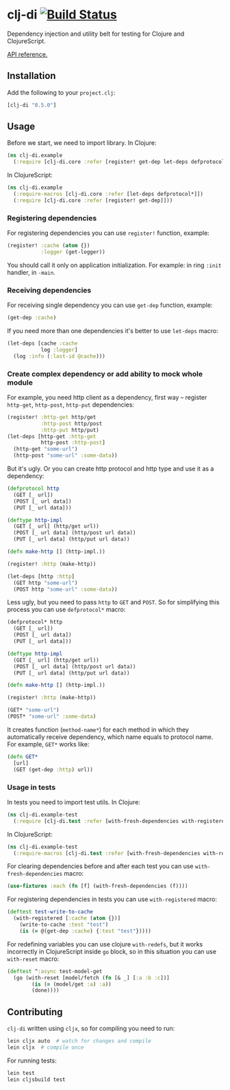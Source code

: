 # clj-di [![Build Status](https://travis-ci.org/nvbn/clj-di.svg)](https://travis-ci.org/nvbn/clj-di)

Dependency injection and utility belt for testing for Clojure and ClojureScript.

[API reference.](http://nvbn.github.io/clj-di/)

## Installation

Add the following to your `project.clj`:

```clojure
[clj-di "0.5.0"]
```

## Usage

Before we start, we need to import library. In Clojure:

```clojure
(ns clj-di.example
  (:require [clj-di.core :refer [register! get-dep let-deps defprotocol*]]))
```

In ClojureScript:

```clojure
(ns clj-di.example
  (:require-macros [clj-di.core :refer [let-deps defprotocol*]])
  (:require [clj-di.core :refer [register! get-dep]]))
```

### Registering dependencies

For registering dependencies you can use `register!` function, example:

```clojure
(register! :cache (atom {})
           :logger (get-logger))
```

You should call it only on application initialization.
For example: in ring `:init` handler, in `-main`.

### Receiving dependencies

For receiving single dependency you can use `get-dep` function, example:

```clojure
(get-dep :cache)
```

If you need more than one dependencies it's better to use `let-deps` macro:

```clojure
(let-deps [cache :cache
           log :logger]
  (log :info (:last-id @cache)))
```

### Create complex dependency or add ability to mock whole module

For example, you need http client as a dependency,
first way &ndash; register `http-get`, `http-post`, `http-put` dependencies:

```clojure
(register! :http-get http/get
           :http-post http/post
           :http-put http/put)
(let-deps [http-get :http-get
           http-post :http-post]
  (http-get "some-url")
  (http-post "some-url" :some-data))
```

But it's ugly. Or you can create http protocol and http type and use it as a dependency:

```clojure
(defprotocol http
  (GET [_ url])
  (POST [_ url data])
  (PUT [_ url data]))

(deftype http-impl
  (GET [_ url] (http/get url))
  (POST [_ url data] (http/post url data))
  (PUT [_ url data] (http/put url data))

(defn make-http [] (http-impl.))

(register! :http (make-http))

(let-deps [http :http]
  (GET http "some-url")
  (POST http "some-url" :some-data))
```

Less ugly, but you need to pass `http` to `GET` and `POST`.
So for simplifying this process you can use `defprotocol*` macro:

```clojure
(defprotocol* http
  (GET [_ url])
  (POST [_ url data])
  (PUT [_ url data]))

(deftype http-impl
  (GET [_ url] (http/get url))
  (POST [_ url data] (http/post url data))
  (PUT [_ url data] (http/put url data))

(defn make-http [] (http-impl.))

(register! :http (make-http))

(GET* "some-url")
(POST* "some-url" :some-data)
```

It creates function (`method-name*`) for each method in which they automatically receive
dependency, which name equals to protocol name. For example, `GET*` works like:

```clojure
(defn GET*
  [url]
  (GET (get-dep :http) url))
```

### Usage in tests

In tests you need to import test utils. In Clojure:

```clojure
(ns clj-di.example-test
  (:require [clj-di.test :refer [with-fresh-dependencies with-registered]]))
```

In ClojureScript:

```clojure
(ns clj-di.example-test
  (:require-macros [clj-di.test :refer [with-fresh-dependencies with-registered with-reset]]))
```

For clearing dependencies before and after each test you can use `with-fresh-dependencies` macro:

```clojure
(use-fixtures :each (fn [f] (with-fresh-dependencies (f))))
```

For registering dependencies in tests you can use `with-registered` macro:

```clojure
(deftest test-write-to-cache
  (with-registered [:cache (atom {})]
    (write-to-cache :test "test")
    (is (= @(get-dep :cache) {:test "test"}))))
```

For redefining variables you can use clojure `with-redefs`,
but it works incorrectly in ClojureScript inside `go` block,
so in this situation you can use `with-reset` macro:

```clojure
(deftest ^:async test-model-get
  (go (with-reset [model/fetch (fn [& _] [:a :b :c])]
        (is (= (model/get :a) :a))
        (done))))
```

## Contributing

`clj-di` written using `cljx`, so for compiling you need to run:

```bash
lein cljx auto  # watch for changes and compile
lein cljx  # compile once
```

For running tests:

```bash
lein test
lein cljsbuild test
```

